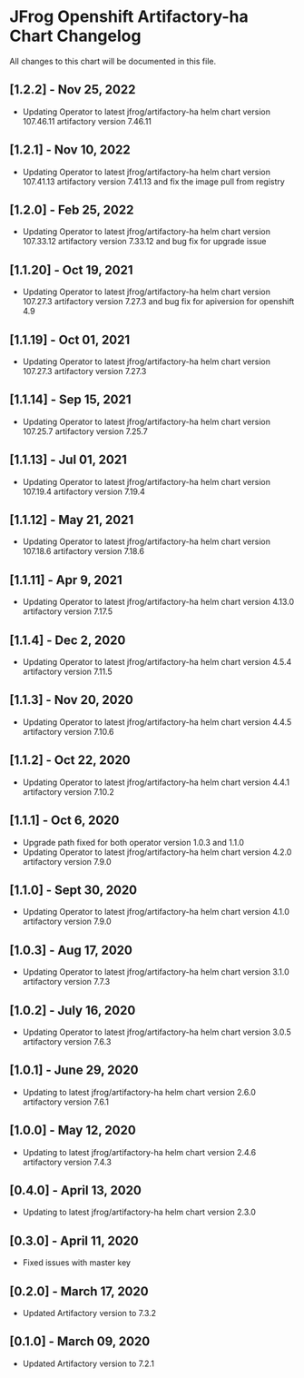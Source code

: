# JFrog Openshift Artifactory-ha Chart Changelog

All changes to this chart will be documented in this file.

## [1.2.2] - Nov 25, 2022

- Updating Operator to latest jfrog/artifactory-ha helm chart version 107.46.11 artifactory version 7.46.11

## [1.2.1] - Nov 10, 2022

- Updating Operator to latest jfrog/artifactory-ha helm chart version 107.41.13 artifactory version 7.41.13 and fix the image pull from registry

## [1.2.0] - Feb 25, 2022

- Updating Operator to latest jfrog/artifactory-ha helm chart version 107.33.12 artifactory version 7.33.12 and bug fix for upgrade issue

## [1.1.20] - Oct 19, 2021

- Updating Operator to latest jfrog/artifactory-ha helm chart version 107.27.3 artifactory version 7.27.3 and bug fix for apiversion for openshift 4.9

## [1.1.19] - Oct 01, 2021

- Updating Operator to latest jfrog/artifactory-ha helm chart version 107.27.3 artifactory version 7.27.3

## [1.1.14] - Sep 15, 2021

- Updating Operator to latest jfrog/artifactory-ha helm chart version 107.25.7 artifactory version 7.25.7

## [1.1.13] - Jul 01, 2021

- Updating Operator to latest jfrog/artifactory-ha helm chart version 107.19.4 artifactory version 7.19.4

## [1.1.12] - May 21, 2021

- Updating Operator to latest jfrog/artifactory-ha helm chart version 107.18.6 artifactory version 7.18.6

## [1.1.11] - Apr 9, 2021

- Updating Operator to latest jfrog/artifactory-ha helm chart version 4.13.0 artifactory version 7.17.5

## [1.1.4] - Dec 2, 2020

- Updating Operator to latest jfrog/artifactory-ha helm chart version 4.5.4 artifactory version 7.11.5

## [1.1.3] - Nov 20, 2020

- Updating Operator to latest jfrog/artifactory-ha helm chart version 4.4.5 artifactory version 7.10.6

## [1.1.2] - Oct 22, 2020

- Updating Operator to latest jfrog/artifactory-ha helm chart version 4.4.1 artifactory version 7.10.2

## [1.1.1] - Oct 6, 2020

- Upgrade path fixed for both operator version 1.0.3 and 1.1.0
- Updating Operator to latest jfrog/artifactory-ha helm chart version 4.2.0 artifactory version 7.9.0

## [1.1.0] - Sept 30, 2020

- Updating Operator to latest jfrog/artifactory-ha helm chart version 4.1.0 artifactory version 7.9.0

## [1.0.3] - Aug 17, 2020

- Updating Operator to latest jfrog/artifactory-ha helm chart version 3.1.0 artifactory version 7.7.3

## [1.0.2] - July 16, 2020

- Updating Operator to latest jfrog/artifactory-ha helm chart version 3.0.5 artifactory version 7.6.3

## [1.0.1] - June 29, 2020

- Updating to latest jfrog/artifactory-ha helm chart version 2.6.0 artifactory version 7.6.1

## [1.0.0] - May 12, 2020

- Updating to latest jfrog/artifactory-ha helm chart version 2.4.6 artifactory version 7.4.3

## [0.4.0] - April 13, 2020

- Updating to latest jfrog/artifactory-ha helm chart version 2.3.0

## [0.3.0] - April 11, 2020

- Fixed issues with master key

## [0.2.0] - March 17, 2020

- Updated Artifactory version to 7.3.2

## [0.1.0] - March 09, 2020

- Updated Artifactory version to 7.2.1
